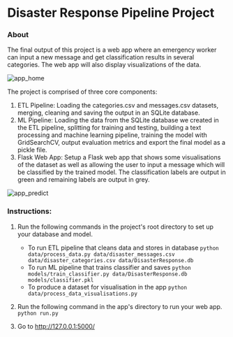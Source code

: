 # Disaster Response Pipeline Project
### About
The final output of this project is a web app where an emergency worker can input a new message and get classification results in several categories. The web app will also display visualizations of the data.

![app_home](https://user-images.githubusercontent.com/39163121/50575732-9fc5bf00-0dfb-11e9-9f64-af2df01b414b.png)

The project is comprised of three core components:
1. ETL Pipeline: Loading the categories.csv and messages.csv datasets, merging, cleaning and
saving the output in an SQLite database.
2. ML Pipeline: Loading the data from the SQLite database we created in the ETL pipeline, splitting for training and testing, building a text processing and machine learning pipeline, training the model with GridSearchCV, output evaluation metrics and export the final model as a pickle file.
3. Flask Web App: Setup a Flask web app that shows some visualisations of the dataset as well as allowing the user to input a message which will be classified by the trained model. The classification labels are output in green and remaining labels are output in grey.

![app_predict](https://user-images.githubusercontent.com/39163121/50575738-c126ab00-0dfb-11e9-869a-8d76a3bdd700.png)

### Instructions:
1. Run the following commands in the project's root directory to set up your database and model.

    - To run ETL pipeline that cleans data and stores in database
        `python data/process_data.py data/disaster_messages.csv data/disaster_categories.csv data/DisasterResponse.db`
    - To run ML pipeline that trains classifier and saves
        `python models/train_classifier.py data/DisasterResponse.db models/classifier.pkl`
    - To produce a dataset for visualisation in the app
        `python data/process_data_visualisations.py`

2. Run the following command in the app's directory to run your web app.
    `python run.py`

3. Go to http://127.0.0.1:5000/

